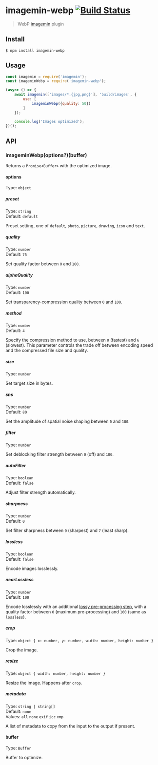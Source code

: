 # imagemin-webp [![Build Status](https://travis-ci.org/imagemin/imagemin-webp.svg?branch=master)](https://travis-ci.org/imagemin/imagemin-webp)

> WebP [imagemin](https://github.com/imagemin/imagemin) plugin


## Install

```
$ npm install imagemin-webp
```


## Usage

```js
const imagemin = require('imagemin');
const imageminWebp = require('imagemin-webp');

(async () => {
	await imagemin(['images/*.{jpg,png}'], 'build/images', {
		use: [
			imageminWebp({quality: 50})
		]
	});

	console.log('Images optimized');
})();
```


## API

### imageminWebp(options?)(buffer)

Returns a `Promise<Buffer>` with the optimized image.

#### options

Type: `object`

##### preset

Type: `string`<br>
Default: `default`

Preset setting, one of `default`, `photo`, `picture`, `drawing`, `icon` and `text`.

##### quality

Type: `number`<br>
Default: `75`

Set quality factor between `0` and `100`.

##### alphaQuality

Type: `number`<br>
Default: `100`

Set transparency-compression quality between `0` and `100`.

##### method

Type: `number`<br>
Default: `4`

Specify the compression method to use, between `0` (fastest) and `6` (slowest). This parameter controls the trade off between encoding speed and the compressed file size and quality.

##### size

Type: `number`<br>

Set target size in bytes.

##### sns

Type: `number`<br>
Default: `80`

Set the amplitude of spatial noise shaping between `0` and `100`.

##### filter

Type: `number`<br>

Set deblocking filter strength between `0` (off) and `100`.

##### autoFilter

Type: `boolean`<br>
Default: `false`<br>

Adjust filter strength automatically.

##### sharpness

Type: `number`<br>
Default: `0`

Set filter sharpness between `0` (sharpest) and `7` (least sharp).

##### lossless

Type: `boolean`<br>
Default: `false`

Encode images losslessly.

##### nearLossless

Type: `number`<br>
Default: `100`

Encode losslessly with an additional [lossy pre-processing step](https://groups.google.com/a/webmproject.org/forum/#!msg/webp-discuss/0GmxDmlexek/3ggyYsaYdFEJ), with a quality factor between `0` (maximum pre-processing) and `100` (same as `lossless`).

##### crop

Type: `object { x: number, y: number, width: number, height: number }`

Crop the image.

##### resize

Type: `object { width: number, height: number }`

Resize the image. Happens after `crop`.

##### metadata

Type: `string | string[]`<br>
Default: `none`<br>
Values: `all` `none` `exif` `icc` `xmp`

A list of metadata to copy from the input to the output if present.

#### buffer

Type: `Buffer`

Buffer to optimize.
